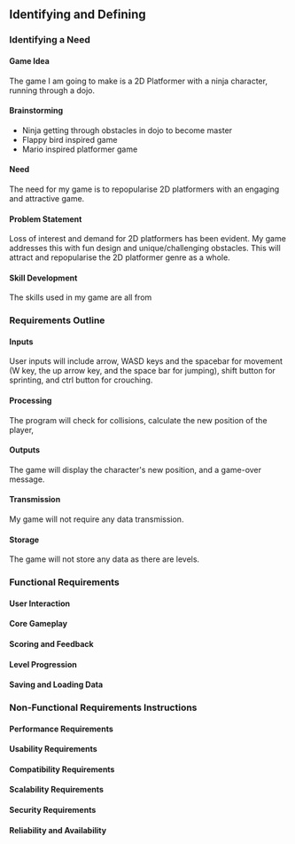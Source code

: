 ## **Identifying and Defining**

### **Identifying a Need**
#### Game Idea
The game I am going to make is a 2D Platformer with a ninja character, running through a dojo.

#### Brainstorming
* Ninja getting through obstacles in dojo to become master
* Flappy bird inspired game
* Mario inspired platformer game

#### Need
The need for my game is to repopularise 2D platformers with an engaging and attractive game.

#### Problem Statement
Loss of interest and demand for 2D platformers has been evident. My game addresses this with fun design and unique/challenging obstacles. This will attract and repopularise the 2D platformer genre as a whole.

#### Skill Development
The skills used in my game are all from 

### **Requirements Outline**
#### Inputs
User inputs will include arrow, WASD keys and the spacebar for movement (W key, the up arrow key, and the space bar for jumping), shift button for sprinting, and ctrl button for crouching.

#### Processing
The program will check for collisions, calculate the new position of the player, 

#### Outputs
The game will display the character's new position, and a game-over message.

#### Transmission
My game will not require any data transmission.

#### Storage
The game will not store any data as there are levels.

### **Functional Requirements**
#### User Interaction


#### Core Gameplay


#### Scoring and Feedback


#### Level Progression


#### Saving and Loading Data


### **Non-Functional Requirements Instructions**
#### Performance Requirements


#### Usability Requirements


#### Compatibility Requirements


#### Scalability Requirements


#### Security Requirements


#### Reliability and Availability
